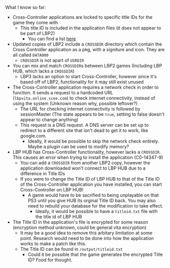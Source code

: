 What I know so far:

- Cross-Controller applications are locked to specific title IDs for the game they come with
  - This title ID is included in the application files (it does not appear to be part of LBP2)
    - You can find a list [here](https://github.com/vilijur/lbpcc-research/tree/main/TitleIDs)
- Updated copies of LBP2 include a `CROSSDIR` directory which contain the Cross Controller application as a pkg, with a signiture and icon. They are all called `DATA000`
  - `CROSSDIR` is not apart of `USRDIR`
- You can mix and match `CROSSDIR`s between LBP2 games (Including LBP HUB, which lacks a `CROSSDIR`)
  - LBP3 lacks an option to start Cross-Controller, however since it's based off of LBP2, functionality for it may still exist unused
- The Cross-Controller application requires a network check in order to function. It sends a request to a hardcoded URL (`lbpvita.online.scee.com`) to check internet connectivity, instead of using the system (Unknown reason why, possible leftover?)
  - The URL for checking internet connectivity is followed by sessionMaster (The state appears to be `true`, setting to false doesn't appear to change anything)
  - This request is a DNS request. A DNS server can be set up to redirect to a different site that isn't dead to get it to work, like google.com.
    - Ideally, it would be possible to skip the network check entirely. Maybe a plugin can be used to modify memory?
- LBP HUB has Cross-Controller functionality, however lacks a `CROSSDIR`. This causes an error when trying to install the application (C0-14347-9)
  - You can add a `CROSSDIR` from another LBP2 copy, however the application downloaded won't connect to LBP HUB due to a difference in Title IDs
  - If you were to change the Title ID of LBP HUB to that of the Title ID of the Cross-Controller application you have installed, you can start Cross-Controller on LBP HUB!
    - A game would have to be sacrified to being unplayable on that PS3 until you give HUB its orginal Title ID back. You may also need to rebuild your database for the modification to take effect.
      - Ideally, it would be possible to have a `titleid.txt` file with the title id of LBP HUB
- The Title ID in the application's file is encrypted for some reason (encryption method unknown, could be general vita encryption)
  - It may be a good idea to remove this arbitary limitation at some point. Research would need to be done into how the application works to make a patch like this.
  - The Title ID can be found in `/output/titleid.txt`
    - Could it be possible that the game generates the encrypted Title ID? Food for thought.
